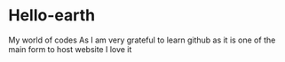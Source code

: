 # Hello-earth
My world of codes
As I am very grateful to learn github as it is one of the main form to host website
I love it

